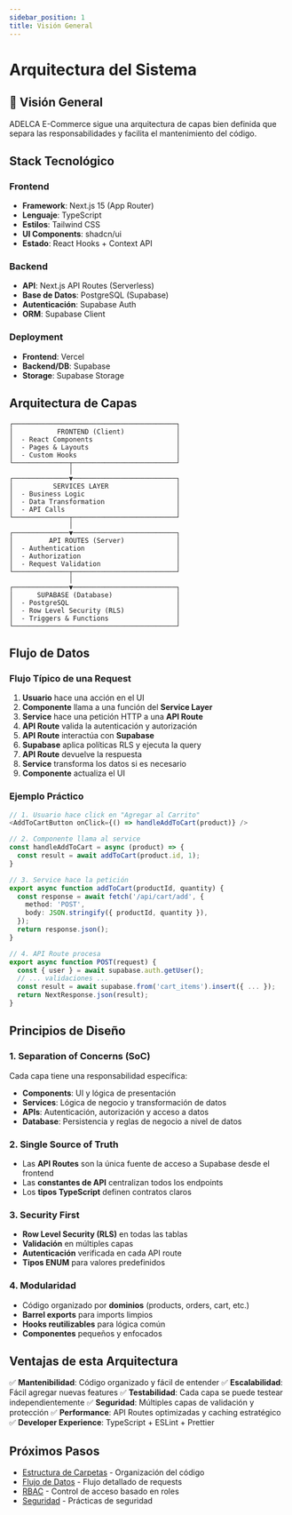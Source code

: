 ```yaml
---
sidebar_position: 1
title: Visión General
---
```


# Arquitectura del Sistema

## 🎯 Visión General

ADELCA E-Commerce sigue una arquitectura de capas bien definida que separa las responsabilidades y facilita el mantenimiento del código.

## Stack Tecnológico

### Frontend
- **Framework**: Next.js 15 (App Router)
- **Lenguaje**: TypeScript
- **Estilos**: Tailwind CSS
- **UI Components**: shadcn/ui
- **Estado**: React Hooks + Context API

### Backend
- **API**: Next.js API Routes (Serverless)
- **Base de Datos**: PostgreSQL (Supabase)
- **Autenticación**: Supabase Auth
- **ORM**: Supabase Client

### Deployment
- **Frontend**: Vercel
- **Backend/DB**: Supabase
- **Storage**: Supabase Storage

## Arquitectura de Capas

```
┌─────────────────────────────────────────┐
│           FRONTEND (Client)             │
│  - React Components                     │
│  - Pages & Layouts                      │
│  - Custom Hooks                         │
└──────────────┬──────────────────────────┘
               │
┌──────────────▼──────────────────────────┐
│          SERVICES LAYER                 │
│  - Business Logic                       │
│  - Data Transformation                  │
│  - API Calls                            │
└──────────────┬──────────────────────────┘
               │
┌──────────────▼──────────────────────────┐
│         API ROUTES (Server)             │
│  - Authentication                       │
│  - Authorization                        │
│  - Request Validation                   │
└──────────────┬──────────────────────────┘
               │
┌──────────────▼──────────────────────────┐
│      SUPABASE (Database)                │
│  - PostgreSQL                           │
│  - Row Level Security (RLS)             │
│  - Triggers & Functions                 │
└─────────────────────────────────────────┘
```

## Flujo de Datos

### Flujo Típico de una Request

1. **Usuario** hace una acción en el UI
2. **Componente** llama a una función del **Service Layer**
3. **Service** hace una petición HTTP a una **API Route**
4. **API Route** valida la autenticación y autorización
5. **API Route** interactúa con **Supabase**
6. **Supabase** aplica políticas RLS y ejecuta la query
7. **API Route** devuelve la respuesta
8. **Service** transforma los datos si es necesario
9. **Componente** actualiza el UI

### Ejemplo Práctico

```typescript
// 1. Usuario hace click en "Agregar al Carrito"
<AddToCartButton onClick={() => handleAddToCart(product)} />

// 2. Componente llama al service
const handleAddToCart = async (product) => {
  const result = await addToCart(product.id, 1);
}

// 3. Service hace la petición
export async function addToCart(productId, quantity) {
  const response = await fetch('/api/cart/add', {
    method: 'POST',
    body: JSON.stringify({ productId, quantity }),
  });
  return response.json();
}

// 4. API Route procesa
export async function POST(request) {
  const { user } = await supabase.auth.getUser();
  // ... validaciones ...
  const result = await supabase.from('cart_items').insert({ ... });
  return NextResponse.json(result);
}
```

## Principios de Diseño

### 1. Separation of Concerns (SoC)
Cada capa tiene una responsabilidad específica:
- **Components**: UI y lógica de presentación
- **Services**: Lógica de negocio y transformación de datos
- **APIs**: Autenticación, autorización y acceso a datos
- **Database**: Persistencia y reglas de negocio a nivel de datos

### 2. Single Source of Truth
- Las **API Routes** son la única fuente de acceso a Supabase desde el frontend
- Las **constantes de API** centralizan todos los endpoints
- Los **tipos TypeScript** definen contratos claros

### 3. Security First
- **Row Level Security (RLS)** en todas las tablas
- **Validación** en múltiples capas
- **Autenticación** verificada en cada API route
- **Tipos ENUM** para valores predefinidos

### 4. Modularidad
- Código organizado por **dominios** (products, orders, cart, etc.)
- **Barrel exports** para imports limpios
- **Hooks reutilizables** para lógica común
- **Componentes** pequeños y enfocados

## Ventajas de esta Arquitectura

✅ **Mantenibilidad**: Código organizado y fácil de entender
✅ **Escalabilidad**: Fácil agregar nuevas features
✅ **Testabilidad**: Cada capa se puede testear independientemente
✅ **Seguridad**: Múltiples capas de validación y protección
✅ **Performance**: API Routes optimizadas y caching estratégico
✅ **Developer Experience**: TypeScript + ESLint + Prettier

## Próximos Pasos

- [Estructura de Carpetas](/docs/architecture/folder-structure) - Organización del código
- [Flujo de Datos](/docs/architecture/data-flow) - Flujo detallado de requests
- [RBAC](/docs/architecture/rbac) - Control de acceso basado en roles
- [Seguridad](/docs/architecture/security) - Prácticas de seguridad


